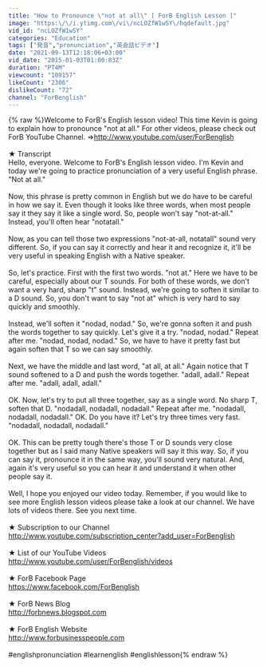 ```yaml
---
title: "How to Pronounce \"not at all\" [ ForB English Lesson ]"
image: "https:\/\/i.ytimg.com\/vi\/ncLOZfW1wSY\/hqdefault.jpg"
vid_id: "ncLOZfW1wSY"
categories: "Education"
tags: ["発音","pronunciation","英会話ビデオ"]
date: "2021-09-13T12:18:06+03:00"
vid_date: "2015-01-03T01:00:03Z"
duration: "PT4M"
viewcount: "109157"
likeCount: "2306"
dislikeCount: "72"
channel: "ForBenglish"
---
```

{% raw %}Welcome to ForB's English lesson video! This time Kevin is going to explain how to pronounce &quot;not at all.&quot; For other videos, please check out ForB YouTube Channel. ⇒<a rel="nofollow" target="blank" href="http://www.youtube.com/user/ForBenglish">http://www.youtube.com/user/ForBenglish</a><br /><br />★  Transcript<br />Hello, everyone. Welcome to ForB's English lesson video. I'm Kevin and today we're going to practice pronunciation of a very useful English phrase. &quot;Not at all.&quot;<br /><br /> Now, this phrase is pretty common in English but we do have to be careful in how we say it. Even though it looks like three words, when most people say it they say it like a single word. So, people won't say &quot;not-at-all.&quot; Instead, you'll often hear &quot;notatall.&quot;<br /><br />Now, as you can tell those two expressions &quot;not-at-all, notatall&quot; sound very different. So, if you can say it correctly and hear it and recognize it, it'll be very useful in speaking English with a Native speaker.<br /><br />So, let's practice. First with the first two words. &quot;not at.&quot; Here we have to be careful, especially about our T sounds. For both of these words, we don't want a very hard, sharp &quot;t&quot; sound. Instead, we're going to soften it similar to a D sound. So, you don't want to say &quot;not at&quot; which is very hard to say quickly and smoothly. <br /><br />Instead, we'll soften it &quot;nodad, nodad.&quot; So, we're gonna soften it and push the words together to say quickly. Let's give it a try. &quot;nodad, nodad.&quot; Repeat after me. &quot;nodad, nodad, nodad.&quot; So, we have to have it pretty fast but again soften that T so we can say smoothly.<br /><br />Next, we have the middle and last word, &quot;at all, at all.&quot; Again notice that T sound softened to a D and push the words together. &quot;adall, adall.&quot; Repeat after me. &quot;adall, adall, adall.&quot; <br /><br />OK. Now, let's try to put all three together, say as a single word. No sharp T, soften that D. &quot;nodadall, nodadall, nodadall.&quot; Repeat after me. &quot;nodadall, nodadall, nodadall.&quot; OK. Do you have it? Let's try three times very fast. &quot;nodadall, nodadall, nodadall.&quot;<br /><br />OK. This can be pretty tough there's those T or D sounds very close together but as I said many Native speakers will say it this way. So, if you can say it, pronounce it in the same way, you'll sound very natural. And, again it's very useful so you can hear it and understand it when other people say it. <br /><br />Well, I hope you enjoyed our video today. Remember, if you would like to see more English lesson videos please take a look at our channel. We have lots of videos there. See you next time.<br /><br />★ Subscription to our Channel<br /><a rel="nofollow" target="blank" href="http://www.youtube.com/subscription_center?add_user=ForBenglish">http://www.youtube.com/subscription_center?add_user=ForBenglish</a><br /><br />★ List of our YouTube Videos<br /><a rel="nofollow" target="blank" href="http://www.youtube.com/user/ForBenglish/videos">http://www.youtube.com/user/ForBenglish/videos</a><br /><br />★ ForB Facebook Page<br /><a rel="nofollow" target="blank" href="https://www.facebook.com/ForBenglish">https://www.facebook.com/ForBenglish</a><br /><br />★ ForB News Blog<br /><a rel="nofollow" target="blank" href="http://forbnews.blogspot.com">http://forbnews.blogspot.com</a><br /><br />★ ForB English Website<br /><a rel="nofollow" target="blank" href="http://www.forbusinesspeople.com">http://www.forbusinesspeople.com</a><br /><br />#englishpronunciation #learnenglish #englishlesson{% endraw %}
